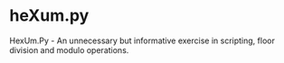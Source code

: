 # heXum.py
HexUm.Py - An unnecessary but informative exercise in scripting, floor division and modulo operations.
